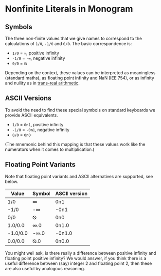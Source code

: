 # Nonfinite Literals in Monogram

## Symbols

The three non-finite values that we give names to correspond to the 
calculations of `1/0`, `-1/0` and `0/0`. The basic correspondence is:

- `1/0` = `∞`, positive infinity
- `-1/0` = `-∞`, negative infinity
- `0/0` = `⦰`

Depending on the context, these values can be interpreted as meaningless
(standard maths), as floating point infinity and NaN (IEE 754), or as infinity
and nullity as in [trans-real arithmetic](https://doi.org/10.36285/tm.91).

## ASCII Versions

To avoid the need to find these special symbols on standard keyboards we
provide ASCII equivalents.

- `1/0` = `0n1`, positive infinity
- `-1/0` = `-0n1`, negative infinity
- `0/0` = `0n0`

(The mnemonic behind this mapping is that these values work like the numerators
when it comes to multiplication.)

## Floating Point Variants

Note that floating point variants and ASCII alternatives are supported, see
below.

| Value    | Symbol | ASCII version |
| -------- | ------ | ------------- |
| 1/0      | ∞      | 0n1           |
| -1/0     | -∞   | -0n1          |
| 0/0      | ⦰      | 0n0           |
| 1.0/0.0  | ∞.0    | 0n1.0         |
| -1.0/0.0 | -∞.0 | -0n1.0        |
| 0.0/0.0  | ⦰.0    | 0n0.0         |

You might well ask, is there really a difference between positive infinity and
floating point positive infinity? We would answer, if you think there is a
useful difference between (say) integer 2 and floating point 2, then these are also useful by analogous reasoning.
